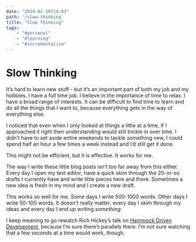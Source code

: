 ```yaml
---
date: "2019-01-19T14:03"
path: '/slow-thinking'
title: "Slow Thinking"
tags:
    - "#personal"
    - "#learning"
    - "#incrementalism"
---
```


# Slow Thinking

It’s hard to learn new stuff - but it’s an important part of both my job and my hobbies. I have a full time job. I believe in the importance of time to relax. I have a broad range of interests. It can be difficult to find time to learn and do all the things that I want to, because everything gets in the way of everything else.

I noticed that even when I only looked at things a little at a time, if I approached it right then understanding would still trickle in over time. I didn’t have to set aside entire weekends to tackle something new, I could spend half an hour a few times a week instead and I’d still get it done.

This might not be efficient, but it is effective. It works for me.

The way I write these little blog posts isn’t too far away from this either. Every day I open my text editor, have a quick skim through the 20-or-so drafts I currently have and write little pieces here and there. Sometimes a new idea is fresh in my mind and I create a new draft.

This works so well for me. Some days I write 500-1000 words. Other days I write 50-100 words. It doesn’t really matter, every day I skim through my ideas and every day I end up writing _something_.

I keep meaning to go rewatch Rich Hickey’s talk on [Hammock Driven Development](https://www.youtube.com/watch?v=f84n5oFoZBc), because I’m sure there’s parallels there. I’m not sure watching that a few seconds at a time would work, though.
